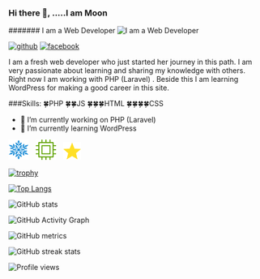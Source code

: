 ### Hi there 👋, .....I am Moon
####### I am a Web Developer
![I am a Web Developer](https://scontent.fdac5-1.fna.fbcdn.net/v/t39.30808-6/319634765_1227708504450409_7493506872400908681_n.jpg?_nc_cat=110&ccb=1-7&_nc_sid=8bfeb9&_nc_eui2=AeGgtRLXc0ioXNjSYEeEY8hJXofK50JoEe5eh8rnQmgR7kiW-SpkyA021WxxMefaHtsb_0im0LbUymx7umm180Gi&_nc_ohc=Q79ePMfXZG0AX-iY0Jm&_nc_ht=scontent.fdac5-1.fna&oh=00_AfBwJBtrmy3UWZm_PAsS8CzBt1bvjZ6553depcnJz78iuQ&oe=63B88020)

[<img src='https://cdn.jsdelivr.net/npm/simple-icons@3.0.1/icons/github.svg' alt='github' height='40'>](https://github.com/shahidaahmedmoon)  [<img src='https://cdn.jsdelivr.net/npm/simple-icons@3.0.1/icons/facebook.svg' alt='facebook' height='40'>](https://www.facebook.com/https://www.facebook.com/shahidaahmed.moon)  

I am a fresh web developer who just started her journey in this path. I am very passionate about learning and sharing my knowledge with others. Right now I am working with PHP (Laravel) . Beside this I am learning WordPress for making a good career in this site.

###Skills:
🍀PHP
🍀🍀JS 
🍀🍀🍀HTML 
🍀🍀🍀🍀CSS

- 🔭 I’m currently working on PHP (Laravel) 
- 🌱 I’m currently learning WordPress 




<a href='https://archiveprogram.github.com/'><img src='https://raw.githubusercontent.com/acervenky/animated-github-badges/master/assets/acbadge.gif' width='40' height='40'></a> <a href='https://docs.github.com/en/developers'><img src='https://raw.githubusercontent.com/acervenky/animated-github-badges/master/assets/devbadge.gif' width='40' height='40'></a> <a href='https://stars.github.com/'><img src='https://raw.githubusercontent.com/acervenky/animated-github-badges/master/assets/starbadge.gif' width='35' height='35'></a> 

[![trophy](https://github-profile-trophy.vercel.app/?username=shahidaahmedmoon)](https://github.com/ryo-ma/github-profile-trophy)

[![Top Langs](https://github-readme-stats.vercel.app/api/top-langs/?username=shahidaahmedmoon)](https://github.com/anuraghazra/github-readme-stats)

![GitHub stats](https://github-readme-stats.vercel.app/api?username=shahidaahmedmoon&show_icons=true&count_private=true)  

![GitHub Activity Graph](https://activity-graph.herokuapp.com/graph?username=shahidaahmedmoon)  

![GitHub metrics](https://metrics.lecoq.io/shahidaahmedmoon)  

![GitHub streak stats](https://streak-stats.demolab.com/?user=shahidaahmedmoon)  

![Profile views](https://gpvc.arturio.dev/shahidaahmedmoon)  

